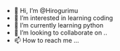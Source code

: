 - 👋 Hi, I’m @Hirogurimu
- 👀 I’m interested in learning coding 
- 🌱 I’m currently learning python 
- 💞️ I’m looking to collaborate on ..
- 📫 How to reach me ...

<!---
Hirogurimu/Hirogurimu is a ✨ special ✨ repository because its `README.md` (this file) appears on your GitHub profile.
You can click the Preview link to take a look at your changes.
--->
